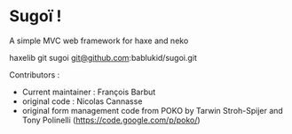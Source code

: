 # Sugoï !
A simple MVC web framework for haxe and neko


haxelib git sugoi git@github.com:bablukid/sugoi.git

Contributors :
 * Current maintainer : François Barbut
 * original code : Nicolas Cannasse
 * original form management code from POKO by Tarwin Stroh-Spijer and Tony Polinelli (https://code.google.com/p/poko/)

